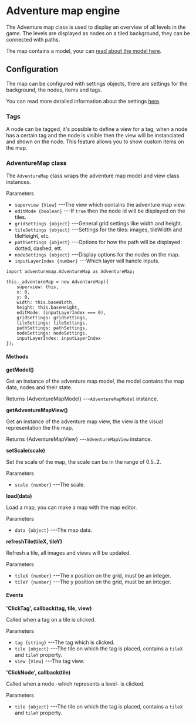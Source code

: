 # Adventure map engine

The Adventure map class is used to display an overview of all levels in the game.
The levels are displayed as nodes on a tiled background, they can be connected with paths.

The map contains a model, your can [read about the model here](model.md).

## Configuration

The map can be configured with settings objects, there are settings for the background, 
the nodes, items and tags.

You can read more detailed information about the settings [here](settings.md).

### Tags

A node can be tagged, it's possible to define a view for a tag, when a node has a
certain tag and the node is visible then the view will be instanciated and shown on
the node. This feature allows you to show custom items on the map.

### AdventureMap class

The `AdventureMap` class wraps the adventure map model and view class instances.

Parameters
 + `superview {View}` ---The view which contains the adventure map view.
 + `editMode {boolean}` ---If `true` then the node id will be displayed on the tiles.
 + `gridSettings {object}` ---General grid settings like width and height.
 + `tileSettings {object}` ---Settings for the tiles: images, tileWidth and tileHeight, etc.
 + `pathSettings {object}` ---Options for how the path will be displayed: dotted, dashed, ett. 
 + `nodeSettings {object}` ---Display options for the nodes on the map.
 + `inputLayerIndex {number}` ---Which layer will handle inputs.

~~~
import adventuremap.AdventureMap as AdventureMap;

this._adventureMap = new AdventureMap({
	superview: this,
	x: 0,
	y: 0,
	width: this.baseWidth,
	height: this.baseHeight,
	editMode: (inputLayerIndex === 0),
	gridSettings: gridSettings,
	tileSettings: tileSettings,
	pathSettings: pathSettings,
	nodeSettings: nodeSettings,
	inputLayerIndex: inputLayerIndex
});
~~~

#### Methods

__getModel()__

Get an instance of the adventure map model, the model contains the map data, nodes and their state.

Returns
 {AdventureMapModel} ---`AdventureMapModel` instance.

__getAdventureMapView()__

Get an instance of the adventure map view, the view is the visual representation the the map.

Returns
 {AdventureMapView} ---`AdventureMapView` instance.

__setScale(scale)__

Set the scale of the map, the scale can be in the range of 0.5..2.

Parameters
 + `scale {number}` ---The scale.

__load(data)__

Load a map, you can make a map with the map editor.

Parameters
 + `data {object}` ---The map data.

__refreshTile(tileX, tileY)__

Refresh a tile, all images and views will be updated.

Parameters
 + `tileX {number}` ---The x position on the grid, must be an integer.
 + `tileY {number}` ---The y position on the grid, must be an integer.

#### Events

__'ClickTag', callback(tag, tile, view)__

Called when a tag on a tile is clicked.

Parameters
 + `tag {string}` ---The tag which is clicked.
 + `tile {object}` ---The tile on which the tag is placed, contains a `tileX` and `tileY` property.
 + `view {View}` ---The tag view.

__'ClickNode', callback(tile)__

Called when a node -which represents a level- is clicked.

Parameters
 + `tile {object}` ---The tile on which the tag is placed, contains a `tileX` and `tileY` property.
